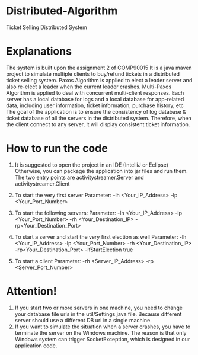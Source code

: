 # Distributed-Algorithm
Ticket Selling Distributed System

# Explanations
The system is built upon the assignment 2 of COMP90015
It is a java maven project to simulate multiple clients to buy/refund tickets in a distributed ticket selling system.
Paxos Algorithm is applied to elect a leader server and also re-elect a leader when the current leader crashes.
Multi-Paxos Algorithm is applied to deal with concurrent multi-client responses.
Each server has a local database for logs and a local database for app-related data, including user information, ticket information, purchase history, etc
The goal of the application is to ensure the consistency of log database & ticket database of all the servers in the distributed system.
Therefore, when the client connect to any server, it will display consistent ticket information.

# How to run the code
1. It is suggested to open the project in an IDE (IntelliJ or Eclipse) Otherwise, you can package the application into jar files and run them. The two entry points are activitystreamer.Server and activitystreamer.Client

2. To start the very first server
Parameter: -lh <Your_IP_Address> -lp <Your_Port_Number>

3. To start the following servers:
Parameter: -lh <Your_IP_Address> -lp <Your_Port_Number> -rh <Your_Destination_IP> -rp<Your_Destination_Port>

4. To start a server and start the very first election as well
Parameter: -lh <Your_IP_Address> -lp <Your_Port_Number> -rh <Your_Destination_IP> -rp<Your_Destination_Port> -ifStartElection true

5. To start a client
Parameter: -rh <Server_IP_Address> -rp <Server_Port_Number>

# Attention!
1. If you start two or more servers in one machine, you need to change your database file urls in the util/Settings.java file. Because different server should use a different DB url in a single machine.
2. If you want to simulate the situation when a server crashes, you have to terminate the server on the Windows machine. The reason is that only Windows system can trigger SocketException, which is designed in our application code.

